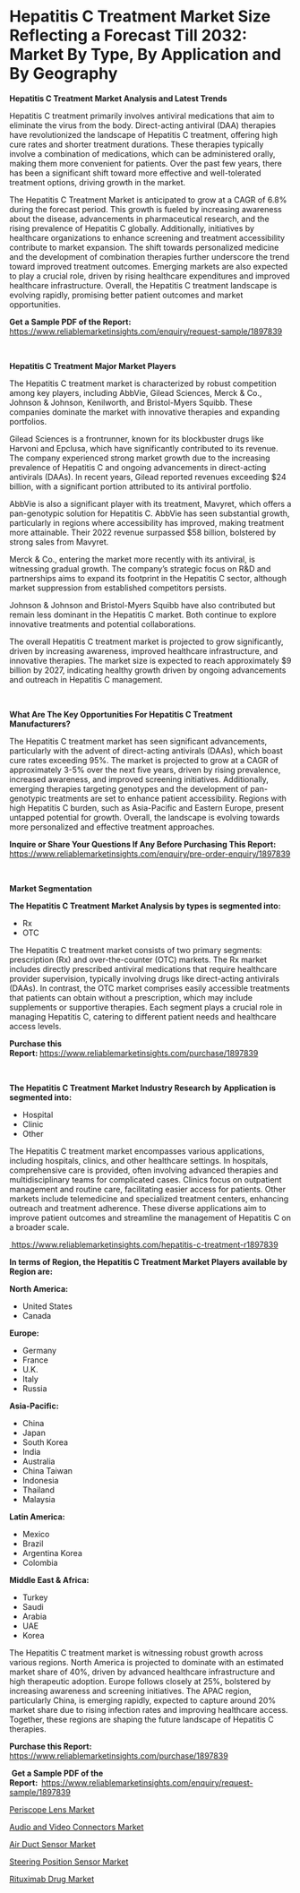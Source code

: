 <p><h1>Hepatitis C Treatment Market Size Reflecting a Forecast Till 2032: Market By Type, By Application and By Geography</h1></p><p><strong>Hepatitis C Treatment Market Analysis and Latest Trends</strong></p>
<p><p>Hepatitis C treatment primarily involves antiviral medications that aim to eliminate the virus from the body. Direct-acting antiviral (DAA) therapies have revolutionized the landscape of Hepatitis C treatment, offering high cure rates and shorter treatment durations. These therapies typically involve a combination of medications, which can be administered orally, making them more convenient for patients. Over the past few years, there has been a significant shift toward more effective and well-tolerated treatment options, driving growth in the market.</p><p>The Hepatitis C Treatment Market is anticipated to grow at a CAGR of 6.8% during the forecast period. This growth is fueled by increasing awareness about the disease, advancements in pharmaceutical research, and the rising prevalence of Hepatitis C globally. Additionally, initiatives by healthcare organizations to enhance screening and treatment accessibility contribute to market expansion. The shift towards personalized medicine and the development of combination therapies further underscore the trend toward improved treatment outcomes. Emerging markets are also expected to play a crucial role, driven by rising healthcare expenditures and improved healthcare infrastructure. Overall, the Hepatitis C treatment landscape is evolving rapidly, promising better patient outcomes and market opportunities.</p></p>
<p><strong>Get a Sample PDF of the Report:&nbsp;</strong> <a href="https://www.reliablemarketinsights.com/enquiry/request-sample/1897839?utm_campaign=3277&utm_medium=2&utm_source=Github&utm_content=ia&utm_term=08032025&utm_id=hepatitis-c-treatment">https://www.reliablemarketinsights.com/enquiry/request-sample/1897839</a></p>
<p>&nbsp;</p>
<p><strong>Hepatitis C Treatment Major Market Players</strong></p>
<p><p>The Hepatitis C treatment market is characterized by robust competition among key players, including AbbVie, Gilead Sciences, Merck & Co., Johnson & Johnson, Kenilworth, and Bristol-Myers Squibb. These companies dominate the market with innovative therapies and expanding portfolios.</p><p>Gilead Sciences is a frontrunner, known for its blockbuster drugs like Harvoni and Epclusa, which have significantly contributed to its revenue. The company experienced strong market growth due to the increasing prevalence of Hepatitis C and ongoing advancements in direct-acting antivirals (DAAs). In recent years, Gilead reported revenues exceeding $24 billion, with a significant portion attributed to its antiviral portfolio.</p><p>AbbVie is also a significant player with its treatment, Mavyret, which offers a pan-genotypic solution for Hepatitis C. AbbVie has seen substantial growth, particularly in regions where accessibility has improved, making treatment more attainable. Their 2022 revenue surpassed $58 billion, bolstered by strong sales from Mavyret.</p><p>Merck & Co., entering the market more recently with its antiviral, is witnessing gradual growth. The company’s strategic focus on R&D and partnerships aims to expand its footprint in the Hepatitis C sector, although market suppression from established competitors persists.</p><p>Johnson & Johnson and Bristol-Myers Squibb have also contributed but remain less dominant in the Hepatitis C market. Both continue to explore innovative treatments and potential collaborations.</p><p>The overall Hepatitis C treatment market is projected to grow significantly, driven by increasing awareness, improved healthcare infrastructure, and innovative therapies. The market size is expected to reach approximately $9 billion by 2027, indicating healthy growth driven by ongoing advancements and outreach in Hepatitis C management.</p></p>
<p>&nbsp;</p>
<p><strong>What Are The Key Opportunities For Hepatitis C Treatment Manufacturers?</strong></p>
<p><p>The Hepatitis C treatment market has seen significant advancements, particularly with the advent of direct-acting antivirals (DAAs), which boast cure rates exceeding 95%. The market is projected to grow at a CAGR of approximately 3-5% over the next five years, driven by rising prevalence, increased awareness, and improved screening initiatives. Additionally, emerging therapies targeting genotypes and the development of pan-genotypic treatments are set to enhance patient accessibility. Regions with high Hepatitis C burden, such as Asia-Pacific and Eastern Europe, present untapped potential for growth. Overall, the landscape is evolving towards more personalized and effective treatment approaches.</p></p>
<p><strong>Inquire or Share Your Questions If Any Before Purchasing This Report:</strong> <a href="https://www.reliablemarketinsights.com/enquiry/pre-order-enquiry/1897839?utm_campaign=3277&utm_medium=2&utm_source=Github&utm_content=ia&utm_term=08032025&utm_id=hepatitis-c-treatment">https://www.reliablemarketinsights.com/enquiry/pre-order-enquiry/1897839</a></p>
<p>&nbsp;</p>
<p><strong>Market Segmentation</strong></p>
<p><strong>The Hepatitis C Treatment Market Analysis by types is segmented into:</strong></p>
<p><ul><li>Rx</li><li>OTC</li></ul></p>
<p><p>The Hepatitis C treatment market consists of two primary segments: prescription (Rx) and over-the-counter (OTC) markets. The Rx market includes directly prescribed antiviral medications that require healthcare provider supervision, typically involving drugs like direct-acting antivirals (DAAs). In contrast, the OTC market comprises easily accessible treatments that patients can obtain without a prescription, which may include supplements or supportive therapies. Each segment plays a crucial role in managing Hepatitis C, catering to different patient needs and healthcare access levels.</p></p>
<p><strong>Purchase this Report:&nbsp;</strong><a href="https://www.reliablemarketinsights.com/purchase/1897839?utm_campaign=3277&utm_medium=2&utm_source=Github&utm_content=ia&utm_term=08032025&utm_id=hepatitis-c-treatment">https://www.reliablemarketinsights.com/purchase/1897839</a></p>
<p>&nbsp;</p>
<p><strong>The Hepatitis C Treatment Market Industry Research by Application is segmented into:</strong></p>
<p><ul><li>Hospital</li><li>Clinic</li><li>Other</li></ul></p>
<p><p>The Hepatitis C treatment market encompasses various applications, including hospitals, clinics, and other healthcare settings. In hospitals, comprehensive care is provided, often involving advanced therapies and multidisciplinary teams for complicated cases. Clinics focus on outpatient management and routine care, facilitating easier access for patients. Other markets include telemedicine and specialized treatment centers, enhancing outreach and treatment adherence. These diverse applications aim to improve patient outcomes and streamline the management of Hepatitis C on a broader scale.</p></p>
<p><a href="https://www.reliablemarketinsights.com/hepatitis-c-treatment-r1897839?utm_campaign=3277&utm_medium=2&utm_source=Github&utm_content=ia&utm_term=08032025&utm_id=hepatitis-c-treatment">&nbsp;https://www.reliablemarketinsights.com/hepatitis-c-treatment-r1897839</a></p>
<p><strong>In terms of Region, the Hepatitis C Treatment Market Players available by Region are:</strong></p>
<p>
    <p> <strong> North America: </strong>
        <ul>
            <li>United States</li>
            <li>Canada</li>
        </ul>
        </p> 
    <p> <strong> Europe: </strong>
        <ul>
            <li>Germany</li>
            <li>France</li>
            <li>U.K.</li>
            <li>Italy</li>
            <li>Russia</li>
        </ul>
        </p> 
    <p> <strong> Asia-Pacific: </strong>
        <ul>
            <li>China</li>
            <li>Japan</li>
            <li>South Korea</li>
            <li>India</li>
            <li>Australia</li>
            <li>China Taiwan</li>
            <li>Indonesia</li>
            <li>Thailand</li>
            <li>Malaysia</li>
        </ul>
        </p> 
    <p> <strong> Latin America: </strong>
        <ul>
            <li>Mexico</li>
            <li>Brazil</li>
            <li>Argentina Korea</li>
            <li>Colombia</li>
        </ul>
        </p> 
    <p> <strong> Middle East & Africa: </strong>
        <ul>
            <li>Turkey</li>
            <li>Saudi</li>
            <li>Arabia</li>
            <li>UAE</li>
            <li>Korea</li>
        </ul>
    </p>
    </p>
<p><p>The Hepatitis C treatment market is witnessing robust growth across various regions. North America is projected to dominate with an estimated market share of 40%, driven by advanced healthcare infrastructure and high therapeutic adoption. Europe follows closely at 25%, bolstered by increasing awareness and screening initiatives. The APAC region, particularly China, is emerging rapidly, expected to capture around 20% market share due to rising infection rates and improving healthcare access. Together, these regions are shaping the future landscape of Hepatitis C therapies.</p></p>
<p><strong>Purchase this Report: </strong><a href="https://www.reliablemarketinsights.com/purchase/1897839?utm_campaign=3277&utm_medium=2&utm_source=Github&utm_content=ia&utm_term=08032025&utm_id=hepatitis-c-treatment">https://www.reliablemarketinsights.com/purchase/1897839</a></p>
<p>&nbsp;<strong>Get a Sample PDF of the Report:&nbsp;&nbsp;</strong><a href="https://www.reliablemarketinsights.com/enquiry/request-sample/1897839?utm_campaign=3277&utm_medium=2&utm_source=Github&utm_content=ia&utm_term=08032025&utm_id=hepatitis-c-treatment">https://www.reliablemarketinsights.com/enquiry/request-sample/1897839</a></p>
<p><strong></strong></p>
<p><p><a href="https://www.linkedin.com/pulse/periscope-lens-market-growth-insights-sales-channels-3jbdf?utm_campaign=3277&utm_medium=2&utm_source=Github&utm_content=ia&utm_term=08032025&utm_id=hepatitis-c-treatment">Periscope Lens Market</a></p><p><a href="https://www.linkedin.com/pulse/global-audio-video-connectors-market-trends-analysis-future-znftc?utm_campaign=3277&utm_medium=2&utm_source=Github&utm_content=ia&utm_term=08032025&utm_id=hepatitis-c-treatment">Audio and Video Connectors Market</a></p><p><a href="https://www.linkedin.com/pulse/technological-insights-growth-trends-air-duct-sensor-market-9z6xf?utm_campaign=3277&utm_medium=2&utm_source=Github&utm_content=ia&utm_term=08032025&utm_id=hepatitis-c-treatment">Air Duct Sensor Market</a></p><p><a href="https://www.linkedin.com/pulse/insightful-steering-position-sensor-market-report-2025-2032-nmudc?utm_campaign=3277&utm_medium=2&utm_source=Github&utm_content=ia&utm_term=08032025&utm_id=hepatitis-c-treatment">Steering Position Sensor Market</a></p><p><a href="https://github.com/lanuskarnajc/Market-Research-Report-List-1/blob/main/rituximab-drug-market.md?utm_campaign=3277&utm_medium=2&utm_source=Github&utm_content=ia&utm_term=08032025&utm_id=hepatitis-c-treatment">Rituximab Drug Market</a></p></p>